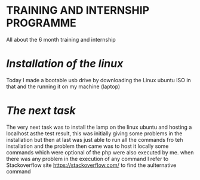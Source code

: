 # TRAINING AND INTERNSHIP PROGRAMME
All about the 6 month training and internship
# *Installation of the linux*
Today I made a bootable usb drive by downloading the Linux ubuntu  ISO in that and the running it on my machine (laptop)
# *The next task*
The very next task was to install the lamp on the linux ubuntu and hosting a localhost asthe test result, this was initially giving some problems in the installation but then at last was just able  to run all the commands fro teh installation and the problem then came was to host it locally some commands which were optional of the php were also executed by me. when there was any problem in the execution of any command I refer to Stackoverflow site https://stackoverflow.com/ to find the  aulternative command

